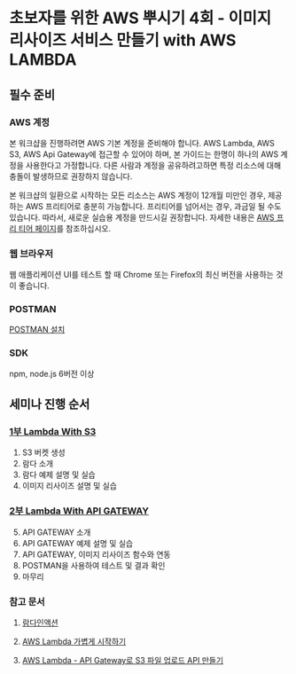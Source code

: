 # 초보자를 위한 AWS 뿌시기 4회 - 이미지 리사이즈 서비스 만들기 with AWS LAMBDA




## 필수 준비
### AWS 계정
본 워크샵을 진행하려면 AWS 기본 계정을 준비해야 합니다. AWS Lambda, AWS S3, AWS Api Gateway에 접근할 수 있어야 하며, 본 가이드는 한명이 하나의 AWS 계정을 사용한다고 가정합니다. 다른 사람과 계정을 공유하려고하면 특정 리소스에 대해 충돌이 발생하므로 권장하지 않습니다.

본 워크샵의 일환으로 시작하는 모든 리소스는 AWS 계정이 12개월 미만인 경우, 제공하는 AWS 프리티어로 충분히 가능합니다. 프리티어를 넘어서는 경우, 과금일 될 수도 있습니다. 따라서, 새로운 실습용 계정을 만드시길 권장합니다. 자세한 내용은 [AWS 프리 티어 페이지](https://aws.amazon.com/free/)를 참조하십시오.

### 웹 브라우저
웹 애플리케이션 UI를 테스트 할 때 Chrome 또는 Firefox의 최신 버전을 사용하는 것이 좋습니다.

### POSTMAN
[POSTMAN 설치](https://www.getpostman.com/apps)

### SDK
npm, node.js 6버전 이상


## 세미나 진행 순서

### [1부 Lambda With S3](1_lambda_with_s3/)
1. S3 버켓 생성
2. 람다 소개
3. 람다 예제 설명 및 실습
4. 이미지 리사이즈 설명 및 실습

### [2부 Lambda With API GATEWAY](2_lambda_with_api_gateway)
5. API GATEWAY 소개
6. API GATEWAY 예제 설명 및 실습
7. API GATEWAY, 이미지 리사이즈 함수와 연동
8. POSTMAN을 사용하여 테스트 및 결과 확인
9. 마무리



### 참고 문서

1. [람다인액션](http://book.naver.com/bookdb/book_detail.nhn?bid=12990912)

2. [AWS Lambda 가볍게 시작하기](https://hyunseob.github.io/2017/05/27/aws-lambda-easy-start/)

3. [AWS Lambda - API Gateway로 S3 파일 업로드 API 만들기](http://devstory.ibksplatform.com/2017/12/aws-lambda-api-gateway-s3-api-1-api.html)
